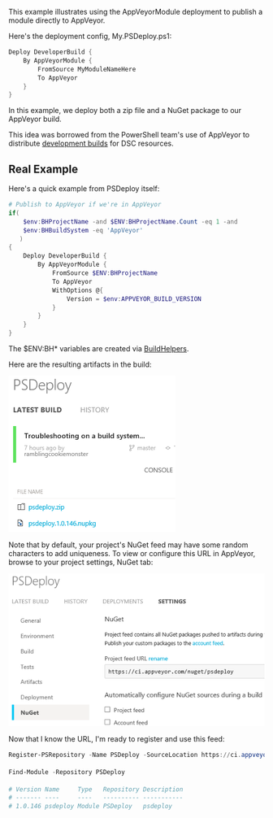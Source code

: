 This example illustrates using the AppVeyorModule deployment to publish a module directly to AppVeyor.

Here's the deployment config, My.PSDeploy.ps1:

```PowerShell
Deploy DeveloperBuild {
    By AppVeyorModule {
        FromSource MyModuleNameHere
        To AppVeyor
    }
}
```

In this example, we deploy both a zip file and a NuGet package to our AppVeyor build.

This idea was borrowed from the PowerShell team's use of AppVeyor to distribute [development builds](https://github.com/PowerShell/DscResources#development-builds) for DSC resources.

## Real Example

Here's a quick example from PSDeploy itself:

```PowerShell
# Publish to AppVeyor if we're in AppVeyor
if(
    $env:BHProjectName -and $ENV:BHProjectName.Count -eq 1 -and
    $env:BHBuildSystem -eq 'AppVeyor'
   )
{
    Deploy DeveloperBuild {
        By AppVeyorModule {
            FromSource $ENV:BHProjectName
            To AppVeyor
            WithOptions @{
                Version = $env:APPVEYOR_BUILD_VERSION
            }
        }
    }
}
```

The $ENV:BH* variables are created via [BuildHelpers](https://github.com/RamblingCookieMonster/BuildHelpers).

Here are the resulting artifacts in the build:

[![Source](images/appveyormodule.png)](images/appveyormodule.png)

Note that by default, your project's NuGet feed may have some random characters to add uniqueness.  To view or configure this URL in AppVeyor, browse to your project settings, NuGet tab:

[![Source](images/appveyornuget.png)](images/appveyornuget.png)

Now that I know the URL, I'm ready to register and use this feed:

```PowerShell
Register-PSRepository -Name PSDeploy -SourceLocation https://ci.appveyor.com/nuget/psdeploy

Find-Module -Repository PSDeploy

# Version Name     Type   Repository Description
# ------- ----     ----   ---------- -----------
# 1.0.146 psdeploy Module PSDeploy   psdeploy
```